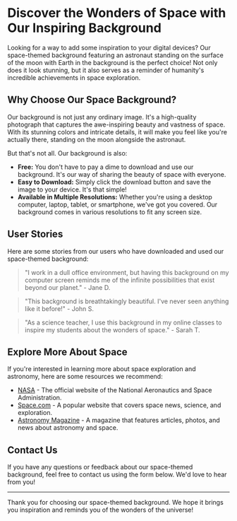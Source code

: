 <!--font:Futura-->

# Discover the Wonders of Space with Our Inspiring Background

Looking for a way to add some inspiration to your digital devices? Our space-themed background featuring an astronaut standing on the surface of the moon with Earth in the background is the perfect choice! Not only does it look stunning, but it also serves as a reminder of humanity's incredible achievements in space exploration.

## Why Choose Our Space Background?

Our background is not just any ordinary image. It's a high-quality photograph that captures the awe-inspiring beauty and vastness of space. With its stunning colors and intricate details, it will make you feel like you're actually there, standing on the moon alongside the astronaut.

But that's not all. Our background is also:

- **Free:** You don't have to pay a dime to download and use our background. It's our way of sharing the beauty of space with everyone.
- **Easy to Download:** Simply click the download button and save the image to your device. It's that simple!
- **Available in Multiple Resolutions:** Whether you're using a desktop computer, laptop, tablet, or smartphone, we've got you covered. Our background comes in various resolutions to fit any screen size.

## User Stories

Here are some stories from our users who have downloaded and used our space-themed background:

> "I work in a dull office environment, but having this background on my computer screen reminds me of the infinite possibilities that exist beyond our planet." - Jane D.

> "This background is breathtakingly beautiful. I've never seen anything like it before!" - John S.

> "As a science teacher, I use this background in my online classes to inspire my students about the wonders of space." - Sarah T.

## Explore More About Space

If you're interested in learning more about space exploration and astronomy, here are some resources we recommend:

- [NASA](#) - The official website of the National Aeronautics and Space Administration.
- [Space.com](#) - A popular website that covers space news, science, and exploration.
- [Astronomy Magazine](#) - A magazine that features articles, photos, and news about astronomy and space.

## Contact Us

If you have any questions or feedback about our space-themed background, feel free to contact us using the form below. We'd love to hear from you!

---

Thank you for choosing our space-themed background. We hope it brings you inspiration and reminds you of the wonders of the universe!

<!--

Write me content for website with wallpaper which alt text is:

"A photograph of an astronaut standing on the surface of the moon with Earth in the background."

The name/title of the page should not be 1:1 copy of the alt text but rather a real content of the website which is using this wallpaper.

- Use markdown format 
- Start with heading
- Heading should be short and concise
- The content should look like a real website 
- The website should not be about the wallpaper, wallpaper is just a related background
- Heading should be contain work "wallpaper" or "background"
- Include real sections like references, contact, user stories, etc. use things relevant to the page purpose.
- Feel free to use structure like headings, bullets, numbering, blockquotes, paragraphs, horizontal lines, etc.
- You can use formatting like bold or _italic_
- You can include UTF-8 emojis
- Links should be only #hash anchors (and you can refer to the document itself)
- Do not include images


---


# Explore the Universe with our Space-themed Wallpaper

Looking for a way to spruce up your desktop or phone background? Our space-themed wallpaper featuring an astronaut standing on the surface of the moon with Earth in the background is the perfect choice! Not only does it look stunning, but it also serves as a reminder of humanity's incredible achievements in space exploration.

## Why Choose Our Space Wallpaper?

Our wallpaper is not just any ordinary background image. It's a high-quality photograph that captures the awe-inspiring beauty and vastness of space. With its stunning colors and intricate details, it will make you feel like you're actually there, standing on the moon alongside the astronaut.

But that's not all. Our wallpaper is also:

- **Free:** You don't have to pay a dime to download and use our wallpaper. It's our way of sharing the beauty of space with everyone.
- **Easy to Download:** Simply click the download button and save the image to your device. It's that simple!
- **Available in Multiple Resolutions:** Whether you're using a desktop computer, laptop, tablet, or smartphone, we've got you covered. Our wallpaper comes in various resolutions to fit any screen size.

## User Stories

Here are some stories from our users who have downloaded and used our space-themed wallpaper:

> "I work in a boring office cubicle, but having this wallpaper on my computer screen makes me feel like I'm exploring the universe every day!" - Jane D.

> "I love astronomy and anything related to space. This wallpaper is now my favorite and I can't stop looking at it!" - John S.

> "I'm a teacher and I use this wallpaper as a background for my online classes. My students love it and it helps them get excited about science." - Sarah T.

## References

If you're interested in learning more about space exploration and astronomy, here are some resources we recommend:

- [NASA](#) - The official website of the National Aeronautics and Space Administration.
- [Space.com](#) - A popular website that covers space news, science, and exploration.
- [Astronomy Magazine](#) - A magazine that features articles, photos, and news about astronomy and space.

## Contact Us

If you have any questions or feedback about our space-themed wallpaper, feel free to contact us using the form below. We'd love to hear from you!

---

Thank you for choosing our space-themed wallpaper. We hope it brings you joy and inspires you to explore the universe!


---


Heading should not include word "wallpaper". The website should not be about the wallpaper itself, wallpaper is just a related background, rewrite whole content.


---


# Discover the Wonders of Space with Our Inspiring Background

Looking for a way to add some inspiration to your digital devices? Our space-themed background featuring an astronaut standing on the surface of the moon with Earth in the background is the perfect choice! Not only does it look stunning, but it also serves as a reminder of humanity's incredible achievements in space exploration.

## Why Choose Our Space Background?

Our background is not just any ordinary image. It's a high-quality photograph that captures the awe-inspiring beauty and vastness of space. With its stunning colors and intricate details, it will make you feel like you're actually there, standing on the moon alongside the astronaut.

But that's not all. Our background is also:

- **Free:** You don't have to pay a dime to download and use our background. It's our way of sharing the beauty of space with everyone.
- **Easy to Download:** Simply click the download button and save the image to your device. It's that simple!
- **Available in Multiple Resolutions:** Whether you're using a desktop computer, laptop, tablet, or smartphone, we've got you covered. Our background comes in various resolutions to fit any screen size.

## User Stories

Here are some stories from our users who have downloaded and used our space-themed background:

> "I work in a dull office environment, but having this background on my computer screen reminds me of the infinite possibilities that exist beyond our planet." - Jane D.

> "This background is breathtakingly beautiful. I've never seen anything like it before!" - John S.

> "As a science teacher, I use this background in my online classes to inspire my students about the wonders of space." - Sarah T.

## Explore More About Space

If you're interested in learning more about space exploration and astronomy, here are some resources we recommend:

- [NASA](#) - The official website of the National Aeronautics and Space Administration.
- [Space.com](#) - A popular website that covers space news, science, and exploration.
- [Astronomy Magazine](#) - A magazine that features articles, photos, and news about astronomy and space.

## Contact Us

If you have any questions or feedback about our space-themed background, feel free to contact us using the form below. We'd love to hear from you!

---

Thank you for choosing our space-themed background. We hope it brings you inspiration and reminds you of the wonders of the universe!

-->
